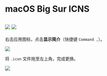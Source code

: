 # macOS Big Sur ICNS

[![](https://img.shields.io/badge/Twitter-%E6%8E%A8%E7%89%B9-%231BA1F3)](https://twitter.com/yifangme) [![](https://img.shields.io/badge/Telegram-%E8%AE%A8%E8%AE%BA%E7%BE%A4-%2323A5E4)](https://t.me/apple_chn)
---
右击应用图标，点击**显示简介**（快捷键 `Command ,`）。

![](https://i.loli.net/2021/04/18/qfFcZ8IRQxAOP6W.png)

将 `.icon` 文件拖至左上角，完成更换。

![](https://i.loli.net/2021/04/18/lyM5zJL163wFvnS.png)
